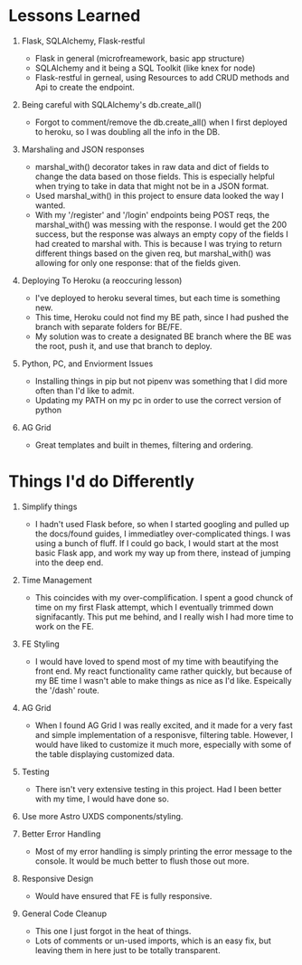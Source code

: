 # Lessons Learned

1. Flask, SQLAlchemy, Flask-restful
    - Flask in general (microfreamework, basic app structure)
    - SQLAlchemy and it being a SQL Toolkit (like knex for node)
    - Flask-restful in gerneal, using Resources to add CRUD methods and Api to create the endpoint.

2. Being careful with SQLAlchemy's db.create_all()
    - Forgot to comment/remove the db.create_all() when I first deployed to heroku, so I was doubling all the info in the DB.

3. Marshaling and JSON responses
    - marshal_with() decorator takes in raw data and dict of fields to change the data based on those fields. This is especially helpful when trying to take in data that might not be in a JSON format. 
    - Used marshal_with() in this project to ensure data looked the way I wanted.
    -  With my '/register' and '/login' endpoints being POST reqs, the marshal_with() was messing with the response. I would get the 200 success, but the response was always an empty copy of the fields I had created to marshal with. This is because I was trying to return different things based on the given req, but marshal_with() was allowing for only one response: that of the fields given.

4. Deploying To Heroku (a reoccuring lesson)
    - I've deployed to heroku several times, but each time is something new. 
    - This time, Heroku could not find my BE path, since I had pushed the branch with separate folders for BE/FE. 
    - My solution was to create a designated BE branch where the BE was the root, push it, and use that branch to deploy. 

5. Python, PC, and Enviorment Issues
    - Installing things in pip but not pipenv was something that I did more often than I'd like to admit. 
    - Updating my PATH on my pc in order to use the correct version of python

6. AG Grid 
    - Great templates and built in themes, filtering and ordering. 


# Things I'd do Differently

1. Simplify things 
    - I hadn't used Flask before, so when I started googling and pulled up the docs/found guides, I immediatley over-complicated things. I was using a bunch of fluff. If I could go back, I would start at the most basic Flask app, and work my way up from there, instead of jumping into the deep end.

2. Time Management
    - This coincides with my over-complification. I spent a good chunck of time on my first Flask attempt, which I eventually trimmed down signifacantly. This put me behind, and I really wish I had more time to work on the FE.

3. FE Styling
    - I would have loved to spend most of my time with beautifying the front end. My react functionality came rather quickly, but because of my BE time I wasn't able to make things as nice as I'd like. Espeically the '/dash' route. 

4. AG Grid
   - When I found AG Grid I was really excited, and it made for a very fast and simple implementation of a responisve, filtering table. However, I would have liked to customize it much more, especially with some of the table displaying customized data.

5. Testing
   - There isn't very extensive testing in this project. Had I been better with my time, I would have done so.
  
6. Use more Astro UXDS components/styling.
    
7. Better Error Handling
    - Most of my error handling is simply printing the error message to the console. It would be much better to flush those out more.

8. Responsive Design
    - Would have ensured that FE is fully responsive.
  
9.  General Code Cleanup
    - This one I just forgot in the heat of things. 
    - Lots of comments or un-used imports, which is an easy fix, but leaving them in here just to be totally transparent.